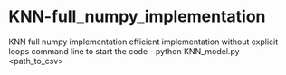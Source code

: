 # KNN-full_numpy_implementation
KNN full numpy implementation
efficient implementation without explicit loops
command line to start the code - python KNN_model.py <path_to_csv> <k> <p>
